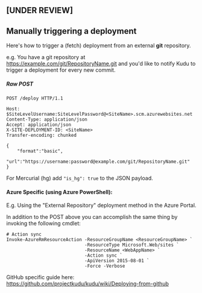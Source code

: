 ## [UNDER REVIEW]
## Manually triggering a deployment

Here's how to trigger a (fetch) deployment from an external __git__ repository.

e.g. You have a git repository at https://example.com/git/RepositoryName.git and you'd like to notify Kudu to trigger a deployment for every new commit.

##### Raw POST
```
POST /deploy HTTP/1.1

Host: $SiteLevelUsername:SiteLevelPassword@<SiteName>.scm.azurewebsites.net
Content-Type: application/json
Accept: application/json
X-SITE-DEPLOYMENT-ID: <SiteName>
Transfer-encoding: chunked

{
    "format":"basic",
    "url":"https://username:password@example.com/git/RepositoryName.git"
}
````
For Mercurial (hg) add `"is_hg": true` to the JSON payload.

#### Azure Specific (using Azure PowerShell):

E.g. Using the "External Repository" deployment method in the Azure Portal.

In addition to the POST above you can accomplish the same thing by invoking the following cmdlet:
````
# Action sync
Invoke-AzureRmResourceAction -ResourceGroupName <ResourceGroupName> `
                             -ResourceType Microsoft.Web/sites `
                             -ResourceName <WebAppName> `
                             -Action sync `
                             -ApiVersion 2015-08-01 `
                             -Force -Verbose
````

GitHub specific guide here: https://github.com/projectkudu/kudu/wiki/Deploying-from-github
